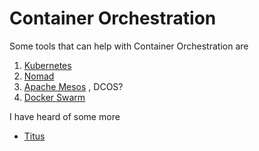 # Container Orchestration

Some tools that can help with Container Orchestration are

1. [Kubernetes](https://kubernetes.io)
2. [Nomad](https://nomadproject.io)
3. [Apache Mesos](https://mesos.apache.org) , DCOS?
4. [Docker Swarm](https://docs.docker.com/engine/swarm/)

I have heard of some more

- [Titus](https://netflix.github.io/titus/)
